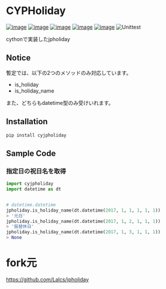 # CYPHoliday
[![image](https://img.shields.io/pypi/v/jpholiday.svg)](https://pypi.org/project/jpholiday/)
[![image](https://img.shields.io/pypi/l/jpholiday.svg)](https://pypi.org/project/jpholiday/)
[![image](https://img.shields.io/pypi/pyversions/jpholiday.svg)](https://pypi.org/project/jpholiday/)
[![image](https://img.shields.io/github/contributors/lalcs/jpholiday.svg)](https://github.com/lalcs/jpholiday/graphs/contributors)
[![image](https://img.shields.io/pypi/dm/jpholiday)](https://pypistats.org/packages/jpholiday)
![Unittest](https://github.com/Lalcs/jpholiday/workflows/Unittest/badge.svg)


cythonで実装したjpholiday


## Notice
暫定では、以下の2つのメソッドのみ対応しています。
- is_holiday
- is_holiday_name

また、どちらもdatetime型のみ受けいれます。

## Installation


```bash
pip install cyjpholiday
```

## Sample Code
### 指定日の祝日名を取得
```python
import cyjpholiday
import datetime as dt


# datetime.datetime
jpholiday.is_holiday_name(dt.datetime(2017, 1, 1, 1, 1, 1))
> '元日'
jpholiday.is_holiday_name(dt.datetime(2017, 1, 2, 1, 1, 1))
> '振替休日'
jpholiday.is_holiday_name(dt.datetime(2017, 1, 3, 1, 1, 1))
> None
```

# fork元
https://github.com/Lalcs/jpholiday
